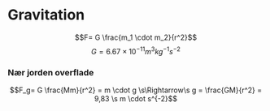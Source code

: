# Gravitation

$$F= G \frac{m_1 \cdot m_2}{r^2}$$
$$G = 6.67 \times 10^{-11} m^3kg^{-1}s^{-2}$$

### Nær jorden overflade
$$F_g= G \frac{Mm}{r^2} = m \cdot g \s\Rightarrow\s g = \frac{GM}{r^2} = 9,83 \s m \cdot s^{-2}$$
